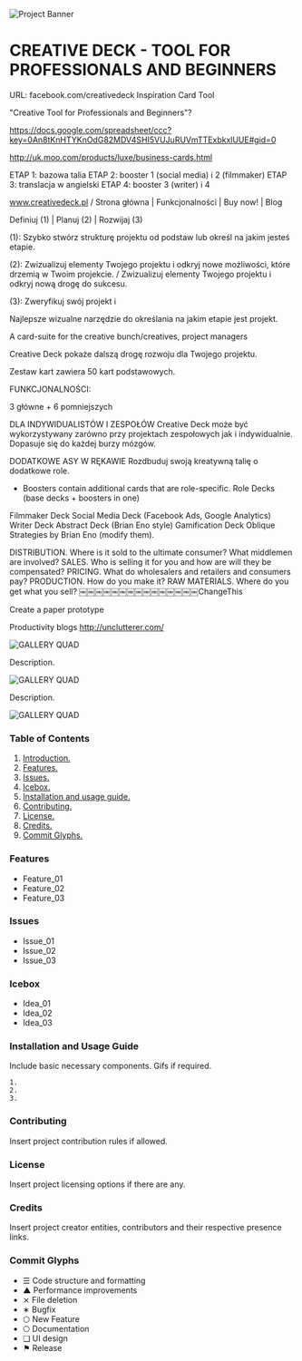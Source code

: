 ![Project Banner](/assets/template_visuals/temp-banner.png)

<a name="intro"></a>
# CREATIVE DECK - TOOL FOR PROFESSIONALS AND BEGINNERS

URL: facebook.com/creativedeck
Inspiration Card Tool

"Creative Tool for Professionals and Beginners"?

https://docs.google.com/spreadsheet/ccc?key=0An8tKnHTYKnOdG82MDV4SHI5VUJuRUVmTTExbkxlUUE#gid=0

http://uk.moo.com/products/luxe/business-cards.html

ETAP 1: bazowa talia ETAP 2: booster 1 (social media) i 2 (filmmaker) ETAP 3: translacja w angielski ETAP 4: booster 3 (writer) i 4

www.creativedeck.pl / Strona główna | Funkcjonalności | Buy now! | Blog

Definiuj (1) | Planuj (2) | Rozwijaj (3)

(1): Szybko stwórz strukturę projektu od podstaw lub określ na jakim jesteś etapie.

(2): Zwizualizuj elementy Twojego projektu i odkryj nowe możliwości, które drzemią w Twoim projekcie. / Zwizualizuj elementy Twojego projektu i odkryj nową drogę do sukcesu.

(3): Zweryfikuj swój projekt i

Najlepsze wizualne narzędzie do określania na jakim etapie jest projekt.

A card-suite for the creative bunch/creatives, project managers

Creative Deck pokaże dalszą drogę rozwoju dla Twojego projektu.

Zestaw kart zawiera 50 kart podstawowych.

FUNKCJONALNOŚCI:

3 główne + 6 pomniejszych

DLA INDYWIDUALISTÓW I ZESPOŁÓW Creative Deck może być wykorzystywany zarówno przy projektach zespołowych jak i indywidualnie. Dopasuje się do każdej burzy mózgów.

DODATKOWE ASY W RĘKAWIE Rozdbuduj swoją kreatywną talię o dodatkowe role.

+ Boosters contain additional cards that are role-specific.
Role Decks (base decks + boosters in one)

Filmmaker Deck
Social Media Deck (Facebook Ads, Google Analytics)
Writer Deck
Abstract Deck (Brian Eno style)
Gamification Deck
Oblique Strategies by Brian Eno (modify them).

DISTRIBUTION. Where is it sold to the ultimate consumer? What middlemen are involved? SALES. Who is selling it for you and how are will they be compensated? PRICING. What do wholesalers and retailers and consumers pay? PRODUCTION. How do you make it? RAW MATERIALS. Where do you get what you sell? ￼￼￼￼￼￼￼￼￼￼￼￼￼￼￼ChangeThis

Create a paper prototype

Productivity blogs http://unclutterer.com/

![GALLERY QUAD](/assets/template_visuals/temp-dual-gallery.png)

Description.

![GALLERY QUAD](/assets/template_visuals/temp-triple-gallery.png)

Description.

![GALLERY QUAD](/assets/template_visuals/temp-quad-gallery.png)

### Table of Contents
1. [Introduction.](#intro)
2. [Features.](#features)
3. [Issues.](#issues)
4. [Icebox.](#icebox)
5. [Installation and usage guide.](#install)
6. [Contributing.](#contribute)
7. [License.](#license)
8. [Credits.](#credits)
9. [Commit Glyphs.](#glyphs)

<a name="features"></a>
### Features
+ Feature_01
+ Feature_02
+ Feature_03

<a name="issues"></a>
### Issues
+ Issue_01
+ Issue_02
+ Issue_03

<a name="icebox"></a>
### Icebox
+ Idea_01
+ Idea_02
+ Idea_03

<a name="install"></a>
### Installation and Usage Guide
Include basic necessary components. Gifs if required.
```
1. 
2. 
3. 
```

<a name="contribute"></a>
### Contributing
Insert project contribution rules if allowed.

<a name="license"></a>
### License
Insert project licensing options if there are any.

<a name="credits"></a>
### Credits
Insert project creator entities, contributors and their respective presence links.

<a name="glyphs"></a>
### Commit Glyphs

+ ☰ Code structure and formatting
+ ▲ Performance improvements
+ ⨯ File deletion
+ ∗ Bugfix
+ ⬡ New Feature
+ ⎔ Documentation
+ ❑ UI design
+ ⚑ Release
